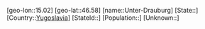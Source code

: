 ﻿---
location: [46.58,15.02]
type: City
tags:
- geo/City


SpocWebEntityId: 35118
isDeleted: false
confidential: public

---
[geo-lon::15.02]
[geo-lat::46.58]
[name::Unter-Drauburg]
[State::]
[Country::[Yugoslavia](geo/Continent/Europe/Yugoslavia.md)]
[StateId::]
[Population::]
[Unknown::]

